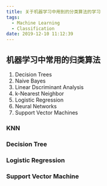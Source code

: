 ```yaml
---
title: 关于机器学习中用到的分类算法的学习
tags:
  - Machine Learning
  - Classification
date: 2019-12-10 11:12:39
---
```



## 机器学习中常用的归类算法

1. Decision Trees
2. Naive Bayes
3. Linear Dscriminant Analysis
4. k-Nearest Neighbor
5. Logistic Regression
6. Neural Networks
7. Support Vector Machines

### KNN

### Decision Tree

### Logistic Regression

### Support Vector Machine

